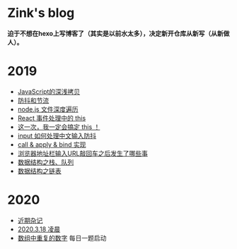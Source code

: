 # Zink's blog

**迫于不想在hexo上写博客了（其实是以前水太多），决定新开仓库从新写（从新做人）。**

# 2019
 - [JavaScript的深浅拷贝](https://github.com/ZinkWu/Blog/issues/1)
 - [防抖和节流](https://github.com/ZinkWu/Blog/issues/3)
 - [node.js 文件深度遍历](https://github.com/ZinkWu/Blog/issues/4)
 - [React 事件处理中的 this](https://github.com/ZinkWu/Blog/issues/5)
 - [这一次，我一定会搞定 this ！](https://github.com/ZinkWu/Blog/issues/6)
 - [input 如何处理中文输入防抖](https://github.com/ZinkWu/Blog/issues/7)
 - [call & apply & bind 实现](https://github.com/ZinkWu/Blog/issues/8)
 - [浏览器地址栏输入URL敲回车之后发生了哪些事](https://github.com/ZinkWu/Blog/issues/11)
 - [数据结构之栈、队列](https://github.com/ZinkWu/Blog/issues/14)
 - [数据结构之链表](https://github.com/ZinkWu/Blog/issues/16)

# 2020
 - [近期杂记](https://github.com/ZinkWu/Blog/issues/19)
 - [2020.3.18 凌晨](https://github.com/ZinkWu/Blog/issues/20)
 - [数组中重复的数字](https://github.com/ZinkWu/Blog/issues/21) 每日一题启动
